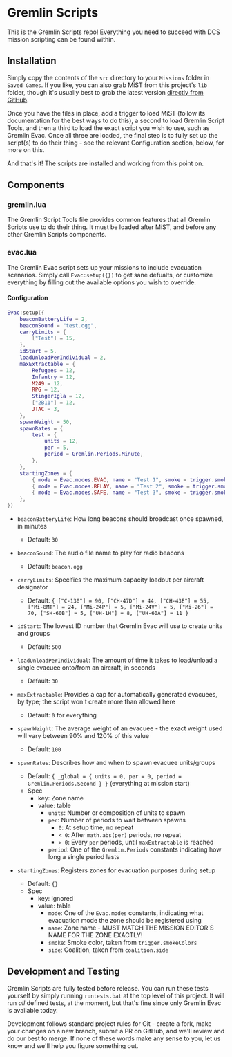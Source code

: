 # Gremlin Scripts

This is the Gremlin Scripts repo! Everything you need to succeed with DCS mission scripting can be found within.

## Installation

Simply copy the contents of the `src` directory to your `Missions` folder in `Saved Games`. If you like, you can also grab MiST from this project's `lib` folder, though it's usually best to grab the latest version [directly from GitHub](https://github.com/mrSkortch/MissionScriptingTools).

Once you have the files in place, add a trigger to load MiST (follow its documentation for the best ways to do this), a second to load Gremlin Script Tools, and then a third to load the exact script you wish to use, such as Gremlin Evac. Once all three are loaded, the final step is to fully set up the script(s) to do their thing - see the relevant Configuration section, below, for more on this.

And that's it! The scripts are installed and working from this point on.

## Components

### gremlin.lua

The Gremlin Script Tools file provides common features that all Gremlin Scripts use to do their thing. It must be loaded after MiST, and before any other Gremlin Scripts components.

### evac.lua

The Gremlin Evac script sets up your missions to include evacuation scenarios. Simply call `Evac:setup({})` to get sane defualts, or customize everything by filling out the available options you wish to override.

#### Configuration

```lua
Evac:setup({
    beaconBatteryLife = 2,
    beaconSound = "test.ogg",
    carryLimits = {
        ["Test"] = 15,
    },
    idStart = 5,
    loadUnloadPerIndividual = 2,
    maxExtractable = {
        Refugees = 12,
        Infantry = 12,
        M249 = 12,
        RPG = 12,
        StingerIgla = 12,
        ["2B11"] = 12,
        JTAC = 3,
    },
    spawnWeight = 50,
    spawnRates = {
        test = {
            units = 12,
            per = 5,
            period = Gremlin.Periods.Minute,
        },
    },
    startingZones = {
        { mode = Evac.modes.EVAC, name = "Test 1", smoke = trigger.smokeColors.Green, side = coalition.side.BLUE },
        { mode = Evac.modes.RELAY, name = "Test 2", smoke = trigger.smokeColors.Orange, side = coalition.side.BLUE },
        { mode = Evac.modes.SAFE, name = "Test 3", smoke = trigger.smokeColors.White, side = coalition.side.BLUE },
    },
})
```

- `beaconBatteryLife`: How long beacons should broadcast once spawned, in minutes
  - Default: `30`

- `beaconSound`: The audio file name to play for radio beacons
  - Default: `beacon.ogg`

- `carryLimits`: Specifies the maximum capacity loadout per aircraft designator
  - Default: `{ ["C-130"] = 90, ["CH-47D"] = 44, ["CH-43E"] = 55, ["Mi-8MT"] = 24, ["Mi-24P"] = 5, ["Mi-24V"] = 5, ["Mi-26"] = 70, ["SH-60B"] = 5, ["UH-1H"] = 8, ["UH-60A"] = 11 }`

- `idStart`: The lowest ID number that Gremlin Evac will use to create units and groups
  - Default: `500`

- `loadUnloadPerIndividual`: The amount of time it takes to load/unload a single evacuee onto/from an aircraft, in seconds
  - Default: `30`

- `maxExtractable`: Provides a cap for automatically generated evacuees, by type; the script won't create more than allowed here
  - Default: `0` for everything

- `spawnWeight`: The average weight of an evacuee - the exact weight used will vary between 90% and 120% of this value
  - Default: `100`

- `spawnRates`: Describes how and when to spawn evacuee units/groups
  - Default: `{ _global = { units = 0, per = 0, period = Gremlin.Periods.Second } }` (everything at mission start)
  - Spec
    - key: Zone name
    - value: table
      - `units`: Number or composition of units to spawn
      - `per`: Number of periods to wait between spawns
        - `0`: At setup time, no repeat
        - `< 0`: After `math.abs(per)` periods, no repeat
        - `> 0`: Every `per` periods, until `maxExtractable` is reached
      - `period`: One of the `Gremlin.Periods` constants indicating how long a single period lasts

- `startingZones`: Registers zones for evacuation purposes during setup
  - Default: `{}`
  - Spec
    - key: ignored
    - value: table
      - `mode`: One of the `Evac.modes` constants, indicating what evacuation mode the zone should be registered using
      - `name`: Zone name - MUST MATCH THE MISSION EDITOR'S NAME FOR THE ZONE EXACTLY!
      - `smoke`: Smoke color, taken from `trigger.smokeColors`
      - `side`: Coalition, taken from `coalition.side`

## Development and Testing

Gremlin Scripts are fully tested before release. You can run these tests yourself by simply running `runtests.bat` at the top level of this project. It will run _all_ defined tests, at the moment, but that's fine since only Gremlin Evac is available today.

Development follows standard project rules for Git - create a fork, make your changes on a new branch, submit a PR on GitHub, and we'll review and do our best to merge. If none of these words make any sense to you, let us know and we'll help you figure something out.
